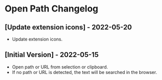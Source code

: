 # Open Path Changelog

## [Update extension icons] - 2022-05-20

- Update extension icons.

## [Initial Version] - 2022-05-15

- Open path or URL from selection or clipboard.
- If no path or URL is detected, the text will be searched in the browser.
